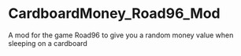 # CardboardMoney_Road96_Mod
A mod for the game Road96 to give you a random money value when sleeping on a cardboard
